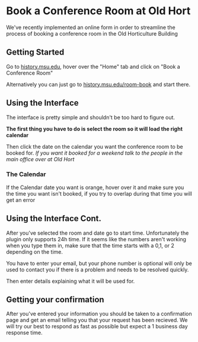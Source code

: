 # Book a Conference Room at Old Hort

We've recently implemented an online form in order to streamline the process of booking a conference room in the Old Horticulture Building
## Getting Started

Go to [history.msu.edu](history.msu.edu), hover over the "Home" tab and click on "Book a Conference Room"

Alternatively you can just go to [history.msu.edu/room-book](history.msu.edu/room-book) and start there.

## Using the Interface

The interface is pretty simple and shouldn't be too hard to figure out.

**The first thing you have to do is select the room so it will load the right calendar**

Then click the date on the calendar you want the conference room to be booked for. *If you want it booked for a weekend talk to the people in the main office over at Old Hort* 

### The Calendar
If the Calendar date you want is orange, hover over it and make sure you the time you want isn't booked, if you try to overlap           during that time you will get an error
    
## Using the Interface Cont.

After you've selected the room and date go to start time. Unfortunately the plugin only supports 24h time. If it seems like the numbers aren't working when you type them in, make sure that the time starts with a 0,1, or 2 depending on the time. 

You have to enter your email, but your phone number is optional will only be used to contact you if there is a problem and needs to be resolved quickly. 

Then enter details explaining what it will be used for. 


## Getting your confirmation
After you've entered your information you should be taken to a confirmation page and get an email telling you that your request has been recieved. We will try our best to respond as fast as possible but expect a 1 business day response time. 







